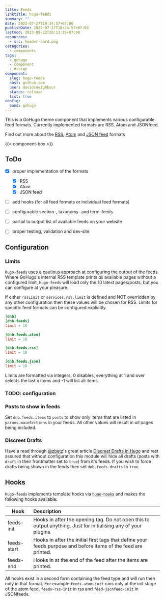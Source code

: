 ```yaml
---
title: Feeds
linktitle: hugo-feeds
summary: ""
date: 2022-07-27T18:34:57+07:00
publishDate: 2022-07-27T18:34:57+07:00
lastmod: 2023-08-22T20:13:36+07:00
resources:
  - src: header-card.png
categories:
  - components
tags:
  - gohugo
  - component
  - design
component:
  slug: hugo-feeds
  host: github.com
  user: davidsneighbour
  status: release
  list: true
config:
  band: gohugo
---
```


This is a GoHugo theme component that implements various configurable feed formats. Currently implemented formats are RSS, Atom and JSONfeed.

Find out more about the [RSS](https://cyber.harvard.edu/rss/rss.html), [Atom](https://datatracker.ietf.org/doc/html/rfc4287) and [JSON feed](https://www.jsonfeed.org/version/1.1/) formats

{{< component-box >}}

## ToDo

- [x] proper implementation of the formats
  - [x] RSS
  - [x] Atom
  - [x] JSON feed
- [ ] add hooks (for all feed formats or individual feed formats)
- [ ] configurable section-, taxonomy- and term-feeds
- [ ] partial to output list of available feeds on your website
- [ ] proper testing, validation and dev-site


## Configuration

### Limits

`hugo-feeds` uses a cautious approach at configuring the output of the feeds. Where GoHugo's internal RSS template prints _all_ available pages without a configured limit, `hugo-feeds` will load only the 10 latest pages/posts, but you can configure at your pleasure.

If either `rssLimit` or `services.rss.limit` is defined and NOT overridden by any other configuration then these values will be chosen for RSS. Limits for specific feed formats can be configured explicitly.

```toml
[dnb]
[dnb.feeds]
limit = 10

[dnb.feeds.atom]
limit = 10

[dnb.feeds.rss]
limit = 10

[dnb.feeds.json]
limit = 10
```

Limits are formatted via integers. 0 disables, everything at 1 and over selects the last x items and -1 will list all items.

### TODO: configuration

### Posts to show in feeds

Set `dnb.feeds.items` to `posts` to show only items that are listed in `params.mainSections` in your feeds. All other values will result in _all_ pages being included.

### Discreet Drafts

Have a read through [@zbetz](https://github.com/zwbetz-gh)'s great article [Discreet Drafts in Hugo](https://zwbetz.com/discreet-drafts-in-hugo/) and rest assured that without configuration this module will hide all drafts (posts with `draft` in their frontmatter set to `true`) from it's feeds. If you wish to force drafts being shown in the feeds then set `dnb.feeds.drafts` to `true`.

## Hooks

`hugo-feeds` implements template hooks via [`hugo-hooks`](https://github.com/davidsneighbour/hugo-hooks) and makes the following hooks available:

| Hook | Description |
| --- | :--- |
| feeds-init | Hooks in after the opening tag. Do not open this to output anything. Just for initialising any of your plugins. |
| feeds-start | Hooks in after the initial first tags that define your feeds purpose and before items of the feed are printed. |
| feeds-end | Hooks in at the end of the feed after the items are printed. |

All hooks exist in a second form containing the feed type and will run then only in that format. For example `feeds-atom-init` runs only at the init stage of the atom feed, `feeds-rss-init` in rss and `feed-jsonfeed-init` in JSONfeeds.
